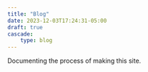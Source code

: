 ```yaml
---
title: "Blog"
date: 2023-12-03T17:24:31-05:00
draft: true
cascade:
    type: blog
---
```


Documenting the process of making this site. 